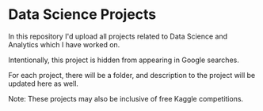 # Data Science Projects

In this repository I'd upload all projects related to Data Science and Analytics which I have worked on. 

Intentionally, this project is hidden from appearing in Google searches. 

For each project, there will be a folder, and description to the project will be updated here as well. 

Note: These projects may also be inclusive of free Kaggle competitions. 
